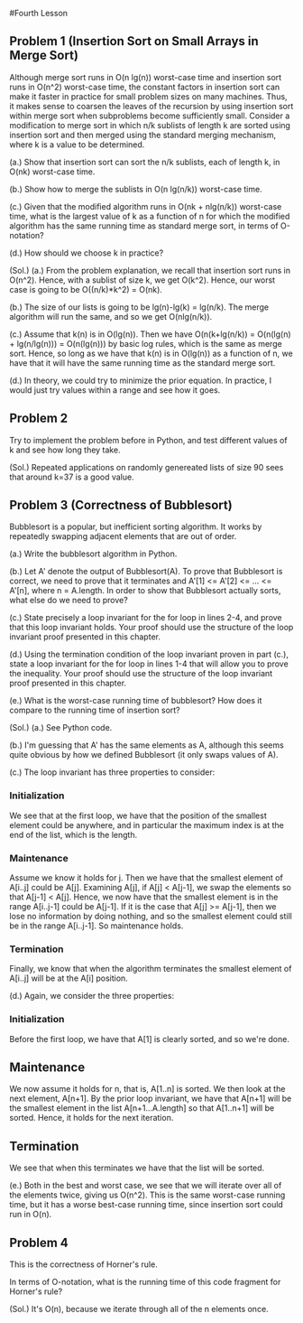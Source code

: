 #Fourth Lesson

## Problem 1 (Insertion Sort on Small Arrays in Merge Sort)

Although merge sort runs in O(n lg(n)) worst-case time and insertion sort runs in O(n^2) worst-case time, the constant factors in insertion sort can make it faster in practice for small problem sizes on many machines. Thus, it makes sense to coarsen the leaves of the recursion by using insertion sort within merge sort when subproblems become sufficiently small. Consider a modification to merge sort in which n/k sublists of length k are sorted using insertion sort and then merged using the standard merging mechanism, where k is a value to be determined.

(a.) Show that insertion sort can sort the n/k sublists, each of length k, in O(nk) worst-case time.

(b.) Show how to merge the sublists in O(n lg(n/k)) worst-case time.

(c.) Given that the modified algorithm runs in O(nk + nlg(n/k)) worst-case time, what is the largest value of k as a function of n for which the modified algorithm has the same running time as standard merge sort, in terms of O-notation?

(d.) How should we choose k in practice?

(Sol.) (a.) From the problem explanation, we recall that insertion sort runs in O(n^2). Hence, with a sublist of size k, we get O(k^2). Hence, our worst case is going to be O((n/k)*k^2) = O(nk).

(b.) The size of our lists is going to be lg(n)-lg(k) = lg(n/k). The merge algorithm will run the same, and so we get O(nlg(n/k)).

(c.) Assume that k(n) is in O(lg(n)). Then we have O(n(k+lg(n/k)) = O(n(lg(n) + lg(n/lg(n))) = O(n(lg(n))) by basic log rules, which is the same as merge sort. Hence, so long as we have that k(n) is in O(lg(n)) as a function of n, we have that it will have the same running time as the standard merge sort.

(d.) In theory, we could try to minimize the prior equation. In practice, I would just try values within a range and see how it goes.

## Problem 2

Try to implement the problem before in Python, and test different values of k and see how long they take.

(Sol.) Repeated applications on randomly genereated lists of size 90 sees that around k=37 is a good value.

## Problem 3 (Correctness of Bubblesort)

Bubblesort is a popular, but inefficient sorting algorithm. It works by repeatedly swapping adjacent elements that are out of order.

(a.) Write the bubblesort algorithm in Python.

(b.) Let A' denote the output of Bubblesort(A). To prove that Bubblesort is correct, we need to prove that it terminates and A'[1] <= A'[2] <= ... <= A'[n], where n = A.length. In order to show that Bubblesort actually sorts, what else do we need to prove?

(c.) State precisely a loop invariant for the for loop in lines 2-4, and prove that this loop invariant holds. Your proof should use the structure of the loop invariant proof presented in this chapter.

(d.) Using the termination condition of the loop invariant proven in part (c.), state a loop invariant for the for loop in lines 1-4 that will allow you to prove the inequality. Your proof should use the structure of the loop invariant proof presented in this chapter.

(e.) What is the worst-case running time of bubblesort? How does it compare to the running time of insertion sort?

(Sol.) (a.) See Python code.

(b.) I'm guessing that A' has the same elements as A, although this seems quite obvious by how we defined Bubblesort (it only swaps values of A).

(c.)  The loop invariant has three properties to consider:

### Initialization

We see that at the first loop, we have that the position of the smallest element could be anywhere, and in particular the maximum index is at the end of the list, which is the length. 

### Maintenance

Assume we know it holds for j. Then we have that the smallest element of A[i..j] could be A[j]. Examining A[j], if A[j] < A[j-1], we swap the elements so that A[j-1] < A[j]. Hence, we now have that the smallest element is in the range A[i..j-1] could be A[j-1]. If it is the case that A[j] >= A[j-1], then we lose no information by doing nothing, and so the smallest element could still be in the range A[i..j-1]. So maintenance holds.

### Termination

Finally, we know that when the algorithm terminates the smallest element of A[i..j] will be at the A[i] position. 

(d.) Again, we consider the three properties:

### Initialization

Before the first loop, we have that A[1] is clearly sorted, and so we're done.

## Maintenance

We now assume it holds for n, that is, A[1..n] is sorted. We then look at the next element, A[n+1]. By the prior loop invariant, we have that A[n+1] will be the smallest element in the list A[n+1...A.length] so that A[1..n+1] will be sorted. Hence, it holds for the next iteration.

## Termination

We see that when this terminates we have that the list will be sorted.

(e.) Both in the best and worst case, we see that we will iterate over all of the elements twice, giving us O(n^2). This is the same worst-case running time, but it has a worse best-case running time, since insertion sort could run in O(n).

## Problem 4

This is the correctness of Horner's rule.

In terms of O-notation, what is the running time of this code fragment for Horner's rule?

(Sol.) It's O(n), because we iterate through all of the n elements once.
















